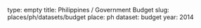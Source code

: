 type: empty
title: Philippines / Government Budget
slug: places/ph/datasets/budget
place: ph
dataset: budget
year: 2014
